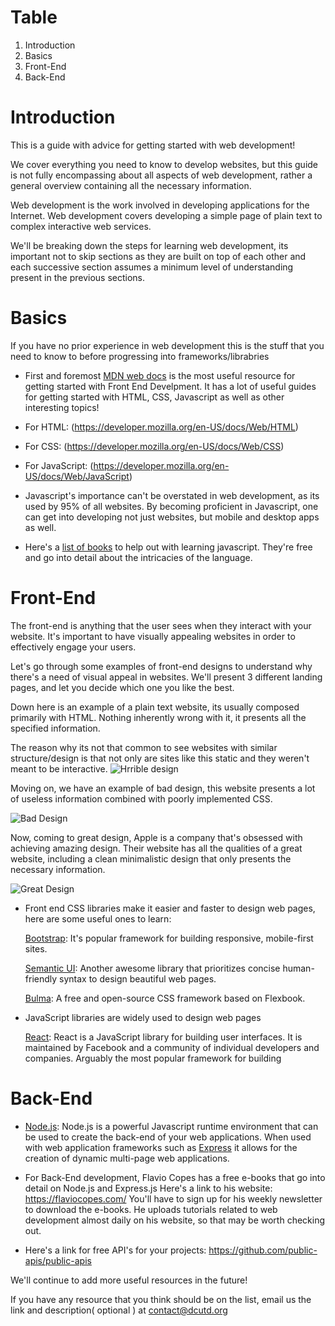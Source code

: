 # Table
   1. Introduction
   2. Basics
   3. Front-End
   4. Back-End
# Introduction
This is a guide with advice for getting started with web development!

We cover everything you need to know to develop websites, but this guide is not fully encompassing about all aspects of web development, rather a general overview containing all the necessary information.

Web development is the work involved in developing applications for the Internet. Web development covers developing a simple page of plain text to complex interactive web services.

We'll be breaking down the steps for learning web development, its important not to skip sections as they are built on top of each other and each successive section assumes a minimum level of understanding present in the previous sections.

# Basics
If you have no prior experience in web development this is the stuff that you need to know to before progressing into frameworks/librabries

   -  First and foremost [MDN web docs](https://developer.mozilla.org/en-US/docs/Web) is the most useful resource for getting started with Front End Develpment. It has a lot of useful guides for getting started with HTML, CSS, Javascript as well as other interesting topics!

   - For HTML: (https://developer.mozilla.org/en-US/docs/Web/HTML)
   - For CSS: (https://developer.mozilla.org/en-US/docs/Web/CSS)
   - For JavaScript: (https://developer.mozilla.org/en-US/docs/Web/JavaScript) 
   - Javascript's importance can't be overstated in web development, as its used by 95% of all websites. By becoming proficient in Javascript, one can get into developing not just websites, but mobile and desktop apps as well.
   - Here's a [list of books](https://github.com/getify/You-Dont-Know-JS) to help out with learning javascript. They're free and go into detail about the intricacies of the language.

 # Front-End
 
The front-end is anything that the user sees when they interact with your website. It's important to have visually appealing websites in order to effectively engage your users.

Let's go through some examples of front-end designs to understand why there's a need of visual appeal in websites. We'll present 3 different landing pages, and let you decide which one you like the best.
   
   Down here is an example of a plain text website, its usually composed primarily with HTML. Nothing inherently wrong with it, it presents all the specified information.
   
   The reason why its not that common to see websites with similar structure/design is that not only are sites like this static and they weren't meant to be interactive. 
   ![Hrrible design](https://camo.githubusercontent.com/bad88546478d5f09420efaad2c42b01a35d534a9/68747470733a2f2f646c2e64726f70626f7875736572636f6e74656e742e636f6d2f732f6a6262356e666461733668343030622f73637265656e73686f745f706c61696e5f68746d6c5f626c6f672e706e67)
   
   
   Moving on, we have an example of bad design, this website presents a lot of useless information combined with poorly implemented CSS.
   
   ![Bad Design](https://www.shopping-cart-migration.com/wp-content/uploads/2017/11/what-you-sell.png)
   
   Now, coming to great design, Apple is a company that's obsessed with achieving amazing design. Their website has all the qualities of a great website, including a clean minimalistic design that only presents the necessary information.
   
   ![Great Design](https://www.macobserver.com/imgs/tips/apple_site_no_shopping.jpg?x58429)
   
   - Front end CSS libraries make it easier and faster to design web pages, here are some useful ones to learn:
   
        [Bootstrap](https://getbootstrap.com/docs/4.3/getting-started/introduction/): It's popular framework for building responsive, mobile-first sites.
  
        [Semantic UI](https://semantic-ui.com/introduction/getting-started.html): Another awesome library that prioritizes concise human-friendly syntax to design beautiful web pages.
  
        [Bulma](https://bulma.io/documentation/): A free and open-source CSS framework based on Flexbook.
        
   - JavaScript libraries are widely used to design web pages    
   
        [React](https://reactjs.org/tutorial/tutorial.html): React is a JavaScript library for building user interfaces. It is maintained by Facebook and a community of individual developers and companies. Arguably the most popular framework for building 

# Back-End
- [Node.js](https://nodejs.org/en/docs/guides/): Node.js is a powerful Javascript runtime environment that can be used to create the back-end of your web applications. When used with web application frameworks such as [Express](https://expressjs.com/) it allows for the creation of dynamic multi-page web applications.
- For Back-End development, Flavio Copes has a free e-books that go into detail on Node.js and Express.js
   Here's a link to his website: https://flaviocopes.com/
   You'll have to sign up for his weekly newsletter to download the e-books.
   He uploads tutorials related to web development almost daily on his website, so that may be worth checking out.
   
- Here's a link for free API's for your projects: https://github.com/public-apis/public-apis

We'll continue to add more useful resources in the future!

If you have any resource that you think should be on the list, email us the link and description( optional ) at contact@dcutd.org
